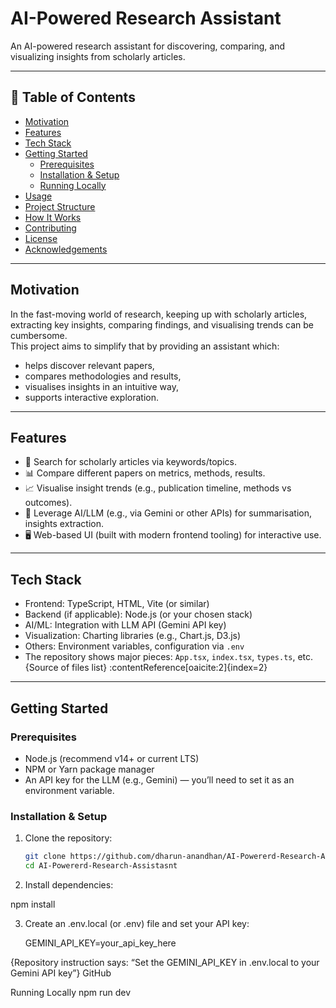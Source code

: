 # AI-Powered Research Assistant  
An AI-powered research assistant for discovering, comparing, and visualizing insights from scholarly articles.

---

## 🚀 Table of Contents  
- [Motivation](#motivation)  
- [Features](#features)  
- [Tech Stack](#tech-stack)  
- [Getting Started](#getting-started)  
  - [Prerequisites](#prerequisites)  
  - [Installation & Setup](#installation-and-setup)  
  - [Running Locally](#running-locally)  
- [Usage](#usage)  
- [Project Structure](#project-structure)  
- [How It Works](#how-it-works)  
- [Contributing](#contributing)  
- [License](#license)  
- [Acknowledgements](#acknowledgements)  

---

## Motivation  
In the fast-moving world of research, keeping up with scholarly articles, extracting key insights, comparing findings, and visualising trends can be cumbersome.  
This project aims to simplify that by providing an assistant which:  
- helps discover relevant papers,  
- compares methodologies and results,  
- visualises insights in an intuitive way,  
- supports interactive exploration.  

---

## Features  
- 🎯 Search for scholarly articles via keywords/topics.  
- 📊 Compare different papers on metrics, methods, results.  
- 📈 Visualise insight trends (e.g., publication timeline, methods vs outcomes).  
- 🧠 Leverage AI/LLM (e.g., via Gemini or other APIs) for summarisation, insights extraction.  
- 🖥️ Web-based UI (built with modern frontend tooling) for interactive use.

---

## Tech Stack  
- Frontend: TypeScript, HTML, Vite (or similar)  
- Backend (if applicable): Node.js (or your chosen stack)  
- AI/ML: Integration with LLM API (Gemini API key)  
- Visualization: Charting libraries (e.g., Chart.js, D3.js)  
- Others: Environment variables, configuration via `.env`  
- The repository shows major pieces: `App.tsx`, `index.tsx`, `types.ts`, etc. {Source of files list} :contentReference[oaicite:2]{index=2}

---

## Getting Started  

### Prerequisites  
- Node.js (recommend v14+ or current LTS)  
- NPM or Yarn package manager  
- An API key for the LLM (e.g., Gemini) — you’ll need to set it as an environment variable.

### Installation & Setup  
1. Clone the repository:  
   ```bash  
   git clone https://github.com/dharun-anandhan/AI-Powererd-Research-Assistasnt.git  
   cd AI-Powererd-Research-Assistasnt  
2. Install dependencies:

npm install  


3. Create an .env.local (or .env) file and set your API key:

    GEMINI_API_KEY=your_api_key_here


{Repository instruction says: “Set the GEMINI_API_KEY in .env.local to your Gemini API key”} 
GitHub

Running Locally
npm run dev  
